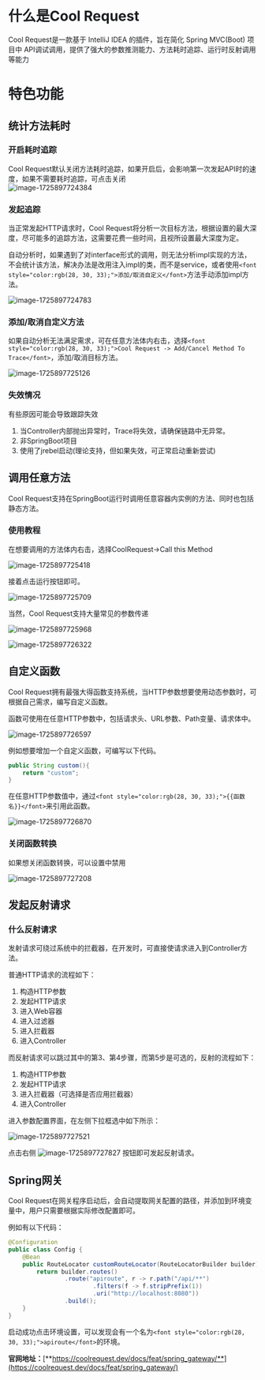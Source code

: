 # <font style="color:rgb(28, 30, 33);">什么是Cool Request</font>
<font style="color:rgb(28, 30, 33);">Cool Request是一款基于 IntelliJ IDEA 的插件，旨在简化 Spring MVC(Boot) 项目中 API调试调用，提供了强大的参数推测能力、方法耗时追踪、运行时反射调用等能力</font>

# <font style="color:rgb(28, 30, 33);">特色功能</font>
## 统计方法耗时
### <font style="color:rgb(28, 30, 33);">开启耗时追踪</font>
<font style="color:rgb(28, 30, 33);">Cool Request默认关闭方法耗时追踪，如果开启后，会影响第一次发起API时的速度，如果不需要耗时追踪，可点击关闭</font>  
 ![image-1725897724384](./assets/image-1725897724384.png)

### <font style="color:rgb(28, 30, 33);">发起追踪</font>
<font style="color:rgb(28, 30, 33);">当正常发起HTTP请求时，Cool Request将分析一次目标方法，根据设置的最大深度，尽可能多的追踪方法，这需要花费一些时间，且视所设置最大深度为定。</font>

<font style="color:rgb(28, 30, 33);">自动分析时，如果遇到了对interface形式的调用，则无法分析impl实现的方法，不会统计该方法，解决办法是改用注入impl的类，而不是service，或者使用</font>`<font style="color:rgb(28, 30, 33);">添加/取消自定义</font>`<font style="color:rgb(28, 30, 33);">方法手动添加impl方法。</font>

![image-1725897724783](./assets/image-1725897724783.png)

### <font style="color:rgb(28, 30, 33);">添加/取消自定义方法</font>
<font style="color:rgb(28, 30, 33);">如果自动分析无法满足需求，可在任意方法体内右击，选择</font>`<font style="color:rgb(28, 30, 33);">Cool Request -> Add/Cancel Method To Trace</font>`<font style="color:rgb(28, 30, 33);">，添加/取消目标方法。</font>

![image-1725897725126](./assets/image-1725897725126.png)

### <font style="color:rgb(28, 30, 33);">失效情况</font>
<font style="color:rgb(28, 30, 33);">有些原因可能会导致跟踪失效</font>

1. <font style="color:rgb(28, 30, 33);">当Controller内部抛出异常时，Trace将失效，请确保链路中无异常。</font>
2. <font style="color:rgb(28, 30, 33);">非SpringBoot项目</font>
3. <font style="color:rgb(28, 30, 33);">使用了jrebel启动(理论支持，但如果失效，可正常启动重新尝试)</font>

## <font style="color:rgb(28, 30, 33);">调用任意方法</font>
<font style="color:rgb(28, 30, 33);">Cool Request支持在SpringBoot运行时调用任意容器内实例的方法、同时也包括静态方法。</font>

### <font style="color:rgb(28, 30, 33);">使用教程</font>
<font style="color:rgb(28, 30, 33);">在想要调用的方法体内右击，选择CoolRequest->Call this Method</font>

![image-1725897725418](./assets/image-1725897725418.png)

<font style="color:rgb(28, 30, 33);">接着点击运行按钮即可。</font>

![image-1725897725709](./assets/image-1725897725709.png)

<font style="color:rgb(28, 30, 33);">当然，Cool Request支持大量常见的参数传递</font>

![image-1725897725968](./assets/image-1725897725968.png)

<font style="color:rgb(28, 30, 33);"> </font>![image-1725897726322](./assets/image-1725897726322.png)

## <font style="color:rgb(28, 30, 33);">自定义函数</font>
<font style="color:rgb(28, 30, 33);">Cool Request拥有最强大得函数支持系统，当HTTP参数想要使用动态参数时，可根据自己需求，编写自定义函数。</font>

<font style="color:rgb(28, 30, 33);">函数可使用在任意HTTP参数中，包括请求头、URL参数、Path变量、请求体中。</font>

![image-1725897726597](./assets/image-1725897726597.png)

<font style="color:rgb(28, 30, 33);">例如想要增加一个自定义函数，可编写以下代码。</font>

```java
public String custom(){
    return "custom";
}
```

<font style="color:rgb(28, 30, 33);">在任意HTTP参数值中，通过</font>`<font style="color:rgb(28, 30, 33);">{{函数名}}</font>`<font style="color:rgb(28, 30, 33);">来引用此函数。</font>

![image-1725897726870](./assets/image-1725897726870.png)

### <font style="color:rgb(28, 30, 33);">关闭函数转换</font>
<font style="color:rgb(28, 30, 33);">如果想关闭函数转换，可以设置中禁用</font>

![image-1725897727208](./assets/image-1725897727208.png)

## <font style="color:rgb(28, 30, 33);">发起反射请求</font>
### <font style="color:rgb(28, 30, 33);">什么反射请求</font>
<font style="color:rgb(28, 30, 33);">发射请求可绕过系统中的拦截器，在开发时，可直接使请求进入到Controller方法。</font>

<font style="color:rgb(28, 30, 33);">普通HTTP请求的流程如下：</font>

1. <font style="color:rgb(28, 30, 33);">构造HTTP参数</font>
2. <font style="color:rgb(28, 30, 33);">发起HTTP请求</font>
3. <font style="color:rgb(28, 30, 33);">进入Web容器</font>
4. <font style="color:rgb(28, 30, 33);">进入过滤器</font>
5. <font style="color:rgb(28, 30, 33);">进入拦截器</font>
6. <font style="color:rgb(28, 30, 33);">进入Controller</font>

<font style="color:rgb(28, 30, 33);">而反射请求可以跳过其中的第3、第4步骤，而第5步是可选的，反射的流程如下：</font>

1. <font style="color:rgb(28, 30, 33);">构造HTTP参数</font>
2. <font style="color:rgb(28, 30, 33);">发起HTTP请求</font>
3. <font style="color:rgb(28, 30, 33);">进入拦截器（可选择是否应用拦截器）</font>
4. <font style="color:rgb(28, 30, 33);">进入Controller</font>

<font style="color:rgb(28, 30, 33);">进入参数配置界面，在左侧下拉框选中如下所示：</font>

<font style="color:rgb(28, 30, 33);"> </font>![image-1725897727521](./assets/image-1725897727521.png)

<font style="color:rgb(28, 30, 33);">点击右侧 </font>![image-1725897727827](./assets/image-1725897727827.svg)<font style="color:rgb(28, 30, 33);"> 按钮即可发起反射请求。</font>

## <font style="color:rgb(28, 30, 33);">Spring网关</font>
<font style="color:rgb(28, 30, 33);">Cool Request在网关程序启动后，会自动提取网关配置的路径，并添加到环境变量中，用户只需要根据实际修改配置即可。</font>

<font style="color:rgb(28, 30, 33);">例如有以下代码：</font>

```java
@Configuration
public class Config {
    @Bean
    public RouteLocator customRouteLocator(RouteLocatorBuilder builder) {
        return builder.routes()
                .route("apiroute", r -> r.path("/api/**")
                        .filters(f -> f.stripPrefix(1))
                        .uri("http://localhost:8080"))
                .build();
    }
}
```

<font style="color:rgb(28, 30, 33);">启动成功点击环境设置，可以发现会有一个名为</font>`<font style="color:rgb(28, 30, 33);">apiroute</font>`<font style="color:rgb(28, 30, 33);">的环境。</font>

**<font style="color:rgb(28, 30, 33);">官网地址：</font>**[**https://coolrequest.dev/docs/feat/spring_gateway/**](https://coolrequest.dev/docs/feat/spring_gateway/)

